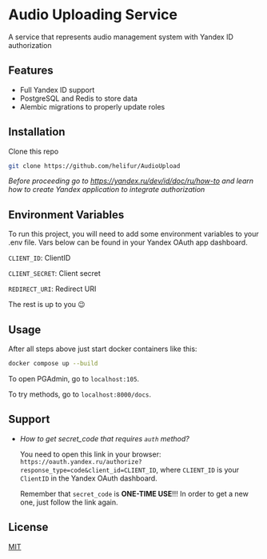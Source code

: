 # Audio Uploading Service

A service that represents audio management system with Yandex ID authorization


## Features

- Full Yandex ID support
- PostgreSQL and Redis to store data
- Alembic migrations to properly update roles


## Installation

Clone this repo

```bash
git clone https://github.com/helifur/AudioUpload
```

*Before proceeding go to https://yandex.ru/dev/id/doc/ru/how-to and learn how to create Yandex application to integrate authorization*
## Environment Variables

To run this project, you will need to add some environment variables to your .env file.
Vars below can be found in your Yandex OAuth app dashboard.

`CLIENT_ID`: ClientID 

`CLIENT_SECRET`: Client secret

`REDIRECT_URI`: Redirect URI

The rest is up to you 😉
## Usage
After all steps above just start docker containers like this:

```bash
docker compose up --build
```

To open PGAdmin, go to `localhost:105`.

To try methods, go to `localhost:8000/docs`.
## Support

- *How to get secret_code that requires `auth` method?*

    You need to open this link in your browser:
    `https://oauth.yandex.ru/authorize?response_type=code&client_id=CLIENT_ID`, where `CLIENT_ID` is your `ClientID` in the Yandex OAuth dashboard.
    
    Remember that `secret_code` is **ONE-TIME USE**!!! In order to get a new one, just follow the link again.

## License

[MIT](https://choosealicense.com/licenses/mit/)

